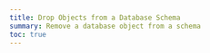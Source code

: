 ```yaml
---
title: Drop Objects from a Database Schema
summary: Remove a database object from a schema
toc: true
---
```



